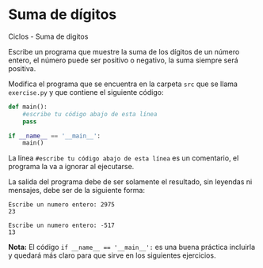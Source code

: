 # Suma de dígitos
Ciclos - Suma de digitos

Escribe un programa que muestre la suma de los dígitos de un número entero, el número puede ser positivo o negativo, la suma siempre será positiva.

Modifica el programa que se encuentra en la carpeta `src` que se llama
`exercise.py` y que contiene el siguiente código:

```python
def main():    
    #escribe tu código abajo de esta línea
    pass

if __name__ == '__main__':
    main()
```

La línea `#escribe tu código abajo de esta línea` es un comentario,
el programa la va a ignorar al ejecutarse.

La salida del programa debe de ser solamente el resultado, sin leyendas ni mensajes, debe ser de la siguiente forma:

```
Escribe un numero entero: 2975
23
```

```
Escribe un numero entero: -517
13
```

**Nota:** El código `if __name__ == '__main__':` es una buena práctica incluirla y quedará más claro para que sirve en los siguientes ejercicios.